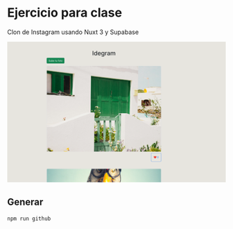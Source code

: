 # Ejercicio para clase

Clon de Instagram usando Nuxt 3 y Supabase

![previa](screen.png)

## Generar

```bash
npm run github
```
